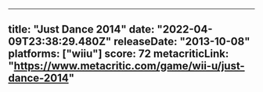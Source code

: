 
---
title: "Just Dance 2014"
date: "2022-04-09T23:38:29.480Z"
releaseDate: "2013-10-08"
platforms: ["wiiu"]
score: 72
metacriticLink: "https://www.metacritic.com/game/wii-u/just-dance-2014"
---
